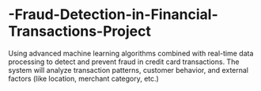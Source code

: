 # -Fraud-Detection-in-Financial-Transactions-Project
Using advanced machine learning algorithms combined with real-time data processing to detect and prevent fraud in credit card transactions. The system will analyze transaction patterns, customer behavior, and external factors (like location, merchant category, etc.)
